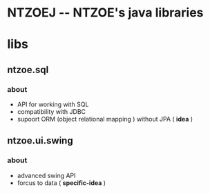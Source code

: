 # NTZOEJ -- NTZOE's java libraries

# libs

## ntzoe.sql

### about

- API for working with SQL
- compatibility with JDBC
- supoort ORM (object relational mapping ) without JPA ( **idea** )

## ntzoe.ui.swing

### about

- advanced swing API
- forcus to data ( **specific-idea** )
